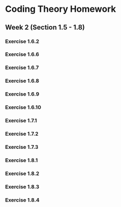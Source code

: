 # Coding Theory Homework

## Week 2 (Section 1.5 - 1.8)

### Exercise 1.6.2

### Exercise 1.6.6

### Exercise 1.6.7

### Exercise 1.6.8

### Exercise 1.6.9

### Exercise 1.6.10

### Exercise 1.7.1

### Exercise 1.7.2

### Exercise 1.7.3

### Exercise 1.8.1

### Exercise 1.8.2

### Exercise 1.8.3

### Exercise 1.8.4
